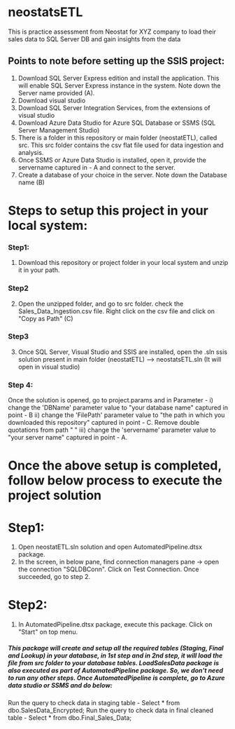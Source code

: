 # neostatsETL
This is practice assessment from Neostat for XYZ company to load their sales data to SQL Server DB and gain insights from the data

## Points to note before setting up the SSIS project:
1. Download SQL Server Express edition and install the application. This will enable SQL Server Express instance in the system. Note down the Server name provided (A).
2. Download visual studio
3. Download SQL Server Integration Services, from the extensions of visual studio
4. Download Azure Data Studio for Azure SQL Database or SSMS (SQL Server Management Studio)
5. There is a folder in this repository or main folder (neostatETL), called src. This src folder contains the csv flat file used for data ingestion and analysis.
6. Once SSMS or Azure Data Studio is installed, open it, provide the servername captured in - A and connect to the server. 
7. Create a database of your choice in the server. Note down the Database name (B)

# Steps to setup this project in your local system:

### Step1: 
1. Download this repository or project folder in your local system and unzip it in your path.
### Step2
2. Open the unzipped folder, and go to src folder. check the Sales_Data_Ingestion.csv file. Right click on the csv file and click on "Copy as Path" (C)
### Step3
3. Once SQL Server, Visual Studio and SSIS are installed, 
open the .sln ssis solution present in main folder (neostatETL) --> neostatsETL.sln (It will open in visual studio)
### Step 4:
Once the solution is opened, go to project.params and in Parameter - 
i) change the 'DBName' parameter value to "your database name" captured in point - B
ii) change the 'FilePath' parameter value to "the path in which you downloaded this repository" captured in point - C. Remove double quotations from path " "
iii) change the 'servername' parameter value to "your server name" captured in point - A.

# Once the above setup is completed, follow below process to execute the project solution
# Step1:
1. Open neostatETL.sln solution and open AutomatedPipeline.dtsx package.
2. In the screen, in below pane, find connection managers pane -> open the connection "SQLDBConn". Click on Test Connection. Once succeeded, go to step 2.
# Step2:
1. In AutomatedPipeline.dtsx package, execute this package. Click on "Start" on top menu.

##### This package will create and setup all the required tables (Staging, Final and Lookup) in your database, in 1st step and in 2nd step, it will load the file from src folder to your database tables. LoadSalesData package is also executed as part of AutomatedPipeline package. So, we don't need to run any other steps. Once AutomatedPipeline is complete, go to Azure data studio or SSMS and do below:
Run the query to check data in staging table - Select * from dbo.SalesData_Encrypted;
Run the query to check data in final cleaned table - Select * from dbo.Final_Sales_Data;